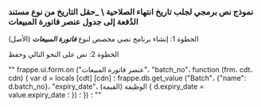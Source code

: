 ### نموذج نص برمجي لجلب تاريخ انتهاء الصلاحية \ _حقل التاريخ من نوع مستند الدُفعة إلى جدول عنصر فاتورة المبيعات

الخطوة 1: إنشاء برنامج نصي مخصص لنوع _**فاتورة المبيعات**_ (الأصل)

الخطوة 2: نص على النحو التالي وحفظ

""
frappe.ui.form.on ("عنصر فاتورة المبيعات"، "batch_no"، function (frm، cdt، cdn) {
    var d = locals [cdt] [cdn] ؛
        frappe.db.get_value ("Batch"، {"name": d.batch_no}، "expiry_date"، الوظيفة (القيمة) {
            d.expiry_date = value.expiry_date ؛
        }) ؛
}) ؛
""
